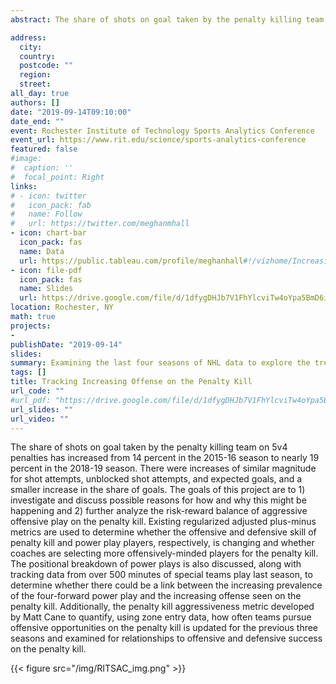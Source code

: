 ```yaml
---
abstract: The share of shots on goal taken by the penalty killing team on 5v4 penalties has increased from 14 percent in the 2015-16 season to nearly 19 percent in the 2018-19 season. There were increases of similar magnitude for shot attempts, unblocked shot attempts, and expected goals, and a smaller increase in the share of goals. The goals of this project are to 1) investigate and discuss possible reasons for how and why this might be happening and 2) further analyze the risk-reward balance of aggressive offensive play on the penalty kill. Existing regularized adjusted plus-minus metrics are used to determine whether the offensive and defensive skill of penalty kill and power play players, respectively, is changing and whether coaches are selecting more offensively-minded players for the penalty kill. The positional breakdown of power plays is also discussed, along with tracking data from over 500 minutes of special teams play last season, to determine whether there could be a link between the increasing prevalence of the four-forward power play and the increasing offense seen on the penalty kill. Additionally, the penalty kill aggressiveness metric developed by Matt Cane to quantify, using zone entry data, how often teams pursue offensive opportunities on the penalty kill is updated for the previous three seasons and examined for relationships to offensive and defensive success on the penalty kill.

address:
  city: 
  country: 
  postcode: ""
  region: 
  street: 
all_day: true
authors: []
date: "2019-09-14T09:10:00"
date_end: ""
event: Rochester Institute of Technology Sports Analytics Conference
event_url: https://www.rit.edu/science/sports-analytics-conference
featured: false
#image:
#  caption: ''
#  focal_point: Right
links:
# - icon: twitter
#   icon_pack: fab
#   name: Follow
#   url: https://twitter.com/meghanmhall
- icon: chart-bar
  icon_pack: fas
  name: Data
  url: https://public.tableau.com/profile/meghanhall#!/vizhome/IncreasingOffenseonthePenaltyKill/PKOffense
- icon: file-pdf
  icon_pack: fas
  name: Slides
  url: https://drive.google.com/file/d/1dfygDHJb7V1FhYlcviTw4oYpa5BmD6iR/view
location: Rochester, NY
math: true
projects:
- 
publishDate: "2019-09-14"
slides: 
summary: Examining the last four seasons of NHL data to explore the trend of increasing offense on the penalty kill.  
tags: []
title: Tracking Increasing Offense on the Penalty Kill
url_code: ""
#url_pdf: "https://drive.google.com/file/d/1dfygDHJb7V1FhYlcviTw4oYpa5BmD6iR/view"
url_slides: ""
url_video: ""
---
```


The share of shots on goal taken by the penalty killing team on 5v4 penalties has increased from 14 percent in the 2015-16 season to nearly 19 percent in the 2018-19 season. There were increases of similar magnitude for shot attempts, unblocked shot attempts, and expected goals, and a smaller increase in the share of goals. The goals of this project are to 1) investigate and discuss possible reasons for how and why this might be happening and 2) further analyze the risk-reward balance of aggressive offensive play on the penalty kill. Existing regularized adjusted plus-minus metrics are used to determine whether the offensive and defensive skill of penalty kill and power play players, respectively, is changing and whether coaches are selecting more offensively-minded players for the penalty kill. The positional breakdown of power plays is also discussed, along with tracking data from over 500 minutes of special teams play last season, to determine whether there could be a link between the increasing prevalence of the four-forward power play and the increasing offense seen on the penalty kill. Additionally, the penalty kill aggressiveness metric developed by Matt Cane to quantify, using zone entry data, how often teams pursue offensive opportunities on the penalty kill is updated for the previous three seasons and examined for relationships to offensive and defensive success on the penalty kill.


{{< figure src="/img/RITSAC_img.png" >}}
